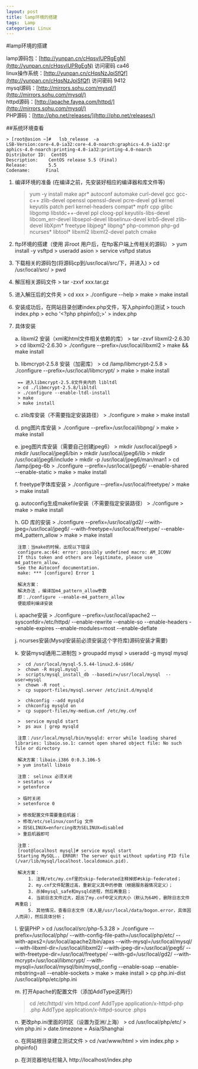 ```yaml
---
layout: post
title: lamp环境的搭建
tags:  Lamp
categories: Linux
---
```


#lamp环境的搭建

lamp源码包：[http://yunpan.cn/cHqsvIUPRgEgN](http://yunpan.cn/cHqsvIUPRgEgN)  访问密码 ca46 <br/>
linux操作系统：[http://yunpan.cn/cHqsNzJpiSfQf](http://yunpan.cn/cHqsNzJpiSfQf)  访问密码 9412 <br/>
mysql源码：[http://mirrors.sohu.com/mysql/](http://mirrors.sohu.com/mysql/)<br/>
httpd源码：[http://apache.fayea.com/httpd/](http://mirrors.sohu.com/mysql/)<br/>
PHP源码：[http://php.net/releases/](http://php.net/releases/)<br/>

##系统环境查看


	> [root@asion ~]#   lsb_release  -a
	LSB-Version:core-4.0-ia32:core-4.0-noarch:graphics-4.0-ia32:gr  aphics-4.0-noarch:printing-4.0-ia32:printing-4.0-noarch
	Distributor ID:  CentOS
	Description:    CentOS release 5.5 (Final)
	Release:        5.5
	Codename:      Final


1. 编译环境的准备 (在编译之前，先安装好相应的编译器和库文件等)
    > yum -y install make apr* autoconf automake curl-devel gcc gcc-c++ zlib-devel openssl openssl-devel pcre-devel gd kernel keyutils patch perl kernel-headers compat* mpfr cpp glibc libgomp libstdc++-devel ppl cloog-ppl keyutils-libs-devel libcom_err-devel libsepol-devel libselinux-devel krb5-devel zlib-devel libXpm* freetype libjpeg* libpng* php-common php-gd ncurses* libtool* libxml2 libxml2-devel patch cmake

2. ftp环境的搭建（使用  非root  用户后，在ftp客户端上传相关的源码）
	    > yum install -y vsftpd
	    > useradd asion
	    > service vsftpd status
    
3. 下载相关的源码包(将源码cp到/usr/local/src/下，并进入)
	    > cd /usr/local/src/
	    > pwd

4.  解压相关源码文件
    	> tar -zxvf xxx.tar.gz

5. 进入解压后的文件夹
    	> cd xxx
    	> ./configure --help
    	> make
    	> make install
    
6. 安装成功后，在网站目录创建index.php文件，写入phpinfo()测试
    	> touch index.php
    	> echo '<?php phpinfo();>'  > index.php

7. 具体安装
    
    a. libxml2 安装（xml和html文件相关依赖的库）
        > tar -zxvf libxml2-2.6.30
        > cd libxml2-2.6.30
        > ./configure --prefix=/usr/local/libxml2
        > make && make install
    
    b. libmcrypt-2.5.8 安装（加密库）
        > cd /lamp/libmcrypt-2.5.8
        > ./configure --prefix=/usr/local/libmcrypt/
        > make 
        > make install
        
        == 进入libmcrypt-2.5.8文件夹内的 libltdl
        > cd ./libmcrypt-2.5.8/libltdl
        > ./configure --enable-ltdl-install
        > make
        > make install

    c. zlib库安装（不需要指定安装路径）
        > ./configure
        > make
        > make install 

    d. png图片库安装
        > ./configure --prefix=/usr/local/libpng/
        > make
        > make install

    e. jpeg图片库安装（需要自己创建jpeg6）
        > mkdir /usr/local/jpeg6
        > mkdir /usr/local/jpeg6/bin
        > mkdir /usr/local/jpeg6/lib
        > mkdir /usr/local/jpeg6/include
        > mkdir -p /usr/local/jpeg6/man/man1
        > cd /lamp/jpeg-6b
        > ./configure --prefix=/usr/local/jpeg6/ --enable-shared --enable-static
        > make
        > make install

    f. freetype字体库安装
        > ./configure --prefix=/usr/local/freetype/
        > make
        > make install

    g. autoconfig生成makefile安装（不需要指定安装路径）
        > ./configure
        > make 
        > make install

    h. GD 库的安装
        > ./configure --prefix=/usr/local/gd2/ --with-jpeg=/usr/local/jpeg6/ --with-freetype=/usr/local/freetype/ --enable-m4_pattern_allow 
        > make
        > make install
    
        注意：当make的时候，出现以下错误 
        configure.ac:64: error: possibly undefined macro: AM_ICONV 
        If this token and others are legitimate, please use m4_pattern_allow. 
        See the Autoconf documentation. 
        make: *** [configure] Error 1 
        
        解决方案：
        解决办法 ，编译加m4_pattern_allow参数 
        即：./configure --enable-m4_pattern_allow 
        便能顺利编译安装

    i. apache安装
       > ./configure --prefix=/usr/local/apache2  --sysconfdir=/etc/httpd/ --enable-rewrite --enable-so --enable-headers --enable-expires  --enable-modules=most --enable-deflate

    j. ncurses安装(Mysql安装前必须安装这个字符库)源码安装才需要)

    k. 安装mysql通用二进制包
        >  groupadd mysql
        >  useradd -g mysql mysql
        
        >  cd /usr/local/mysql-5.5.44-linux2.6-i686/
        >  chown -R msyql.mysql  .
        >  scripts/mysql_install_db --basedir=/usr/local/mysql  --user=mysql
        >  chown -R root .
        >  cp support-files/mysql.server /etc/init.d/mysqld
        
        >  chkconfig --add mysqld
        >  chkconfig mysqld on
        >  cp support-files/my-medium.cnf /etc/my.cnf
        
        >  service mysqld start
        >  ps aux | grep mysqld  
        
        注意：/usr/local/mysql/bin/mysqld: error while loading shared libraries: libaio.so.1: cannot open shared object file: No such file or directory

        解决方案：libaio.i386 0:0.3.106-5
        > yum install libaio
        
        注意： selinux 必须关闭
        > sestatus -v
        > getenforce
        
        > 临时关闭
        > setenforce 0
        
        > 修改配置文件需要重启机器：
        > 修改/etc/selinux/config 文件
        > 将SELINUX=enforcing改为SELINUX=disabled
        > 重启机器即可 
        
        注意：
        [root@localhost mysql]# service mysql start
        Starting MySQL.. ERROR! The server quit without updating PID file (/var/lib/mysql/localhost.localdomain.pid).

        解决方案：
            1. 注释/etc/my.cnf里的skip-federated注释掉即#skip-federated；
            2. my.cnf文件配置过高，重新定义其中的参数（根据服务器情况定义）；
            3. 杀掉mysql_safe和mysqld进程，然后再重启；
            4. 当前日志文件过大，超出了my.cnf中定义的大小（默认为64M），删除日志文件再重启；
            5. 其他情况，查看日志文件（本人是/usr/local/data/bogon.error，具体因人而异），然后具体分析；

	l. 安装PHP
	      > cd /usr/local/src/php-5.3.28
	      > ./configure --prefix=/usr/local/php/ --with-config-file-path=/usr/local/php/etc/ --with-apxs2=/usr/local/apache2/bin/apxs --with-mysql=/usr/local/mysql/ --with-libxml-dir=/usr/local/libxml2/ --with-jpeg-dir=/usr/local/jpeg6/ --with-freetype-dir=/usr/local/freetype/ --with-gd=/usr/local/gd2/ --with-mcrypt=/usr/local/libmcrypt/ --with-mysqli=/usr/local/mysql/bin/mysql_config --enable-soap --enable-mbstring=all --enable-sockets 
	      >  make
	      >  make install
	      >  cp php.ini-dist /usr/local/php/etc/php.ini
    
    m. 打开Apache的配置文件（添加AddType这两行）
      > cd /etc/httpd/
      > vim httpd.conf
      > AddType application/x-httpd-php .php
      > AddType application/x-httpd-source .phps
    
    n. 更改php.ini里面的时区（设置为亚洲/上海）
        > cd /usr/local/php/etc/
        > vim php.ini
        > date.timezone = Asia/Shanghai
    
    o. 在网站根目录建立测试文件
        > cd /var/www/html
        > vim index.php
        > phpinfo()
    
    p. 在浏览器地址栏输入 http://localhost/index.php
